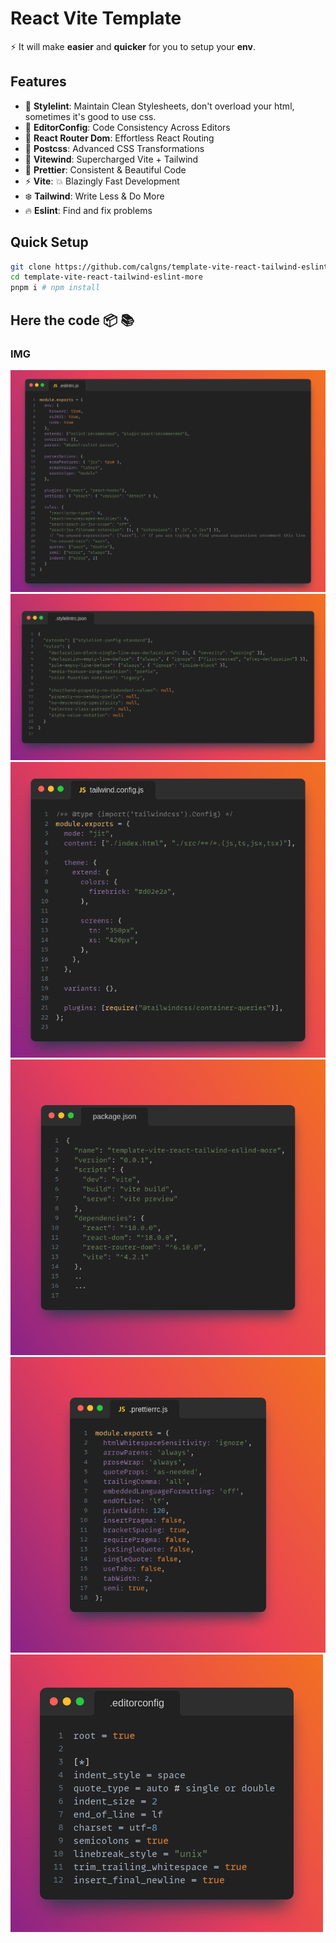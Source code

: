 # React Vite Template

:zap: It will make **easier** and **quicker** for you to setup your **env**.

## Features

- :tophat: **Stylelint**: Maintain Clean Stylesheets, don't overload your html, sometimes it's good to use css.
- :rat: **EditorConfig**:  Code Consistency Across Editors
- :link: **React Router Dom**: Effortless React Routing
- :volcano: **Postcss**: Advanced CSS Transformations
- :stars: **Vitewind**: Supercharged Vite + Tailwind
- :triangular_ruler: **Prettier**: Consistent & Beautiful Code
- :zap: **Vite**: :collision: Blazingly Fast Development
- :snowflake: **Tailwind**: Write Less & Do More
- :fire: **Eslint**: Find and fix problems

## Quick Setup


```bash
git clone https://github.com/calgns/template-vite-react-tailwind-eslint-more
cd template-vite-react-tailwind-eslint-more
pnpm i # npm install
```


##  Here the code :package: :books:
### IMG
![Eslint JS IMG](/public/img/Snap5.png)
![Stylelint json IMG](/public/img/Snap3.png)
![Tailwind Config File IMG](/public/img/Snap.png)
![Package json IMG](/public/img/Snap2.png)
![Prettierrc JS IMG](/public/img/Snap4.png)
![Prettierrc json IMG](/public/img/Snap6.png)

